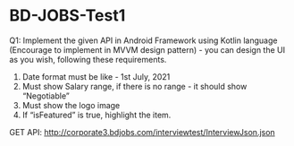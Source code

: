 # BD-JOBS-Test1

Q1: Implement the given API in Android Framework using Kotlin language (Encourage to implement in MVVM design pattern) - you can design the UI as you wish, following these requirements.
 
1. 	Date format must be like - 1st July, 2021
2. 	Must show Salary range, if there is no range - it should show “Negotiable”
3. 	Must show the logo image
4. 	If “isFeatured” is true, highlight the item.
 
GET API: http://corporate3.bdjobs.com/interviewtest/InterviewJson.json
